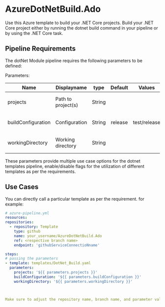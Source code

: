 # AzureDotNetBuild.Ado
Use this Azure template to build your .NET Core projects. Build your .NET Core project either by running the dotnet build command in your pipeline or by using the .NET Core task.

## Pipeline Requirements

The dotNet Module pipeline requires the following parameters to be defined:

Parameters:

| Name  | Displayname | type | Default | Values | Opional/Required | Comments |
| ------------- | ------------- | :-------------: | :-------------: | :-------------: | :-------------: | ------------- |
| projects | Path to project(s) | String |  |  | Optional | Specifies Path to project(s) |
| buildConfiguration | Configuration | String | release | test/release | Required | Specifies Configuration to pack |
| workingDirectory | Working directory | String |  |  | Optional | Specifies Working directory |

These parameters provide multiple use case options for the dotnet templates pipeline, enable/disable flags for the utilization of different templates as per the requirements.


## Use Cases

You can directly call a particular template as per the requirement. for example: 

  ```yaml
  # azure-pipeline.yml
  resources:
  repositories:
    - repository: Template
      type: github
      name: your_username/AzureDotNetBuild.Ado
      ref: <respective branch name>
      endpoint: 'githubServiceConnectioNname'

  steps:
  # passing the parameters
  - template: templates/DotNet_Build.yaml
    parameters:
      projects: '${{ parameters.projects }}'                         
      buildConfiguration: '${{ parameters.buildConfiguration }}'
      workingDirectory: '${{ parameters.workingDirectory }}'

        
  
Make sure to adjust the repository name, branch name, and parameter values according to your project's requirements.

  ```
